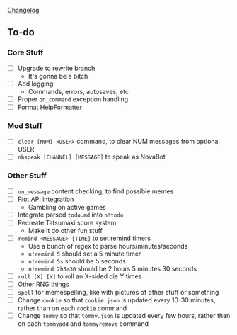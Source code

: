 [Changelog](https://novabros.github.io/NovaBot/version)
## To-do

### Core Stuff
- [ ] Upgrade to rewrite branch
  - It's gonna be a bitch
- [ ] Add logging
  - Commands, errors, autosaves, etc
- [ ] Proper `on_command` exception handling
- [ ] Format HelpFormatter

### Mod Stuff
- [ ] `clear [NUM] <USER>` command, to clear NUM messages from optional USER
- [ ] `nbspeak [CHANNEL] [MESSAGE]` to speak as NovaBot

### Other Stuff
- [ ] `on_message` content checking, to find possible memes
- [ ] Riot API integration
  - Gambling on active games
- [ ] Integrate parsed `todo.md` into `n!todo`
- [ ] Recreate Tatsumaki score system
  - Make it do other fun stuff
- [ ] `remind <MESSAGE> [TIME]` to set remind timers
  - Use a bunch of regex to parse hours/minutes/seconds
  - `n!remind 5` should set a 5 minute timer
  - `n!remind 5s` should be 5 seconds
  - `n!remind 2h5m30` should be 2 hours 5 minutes 30 seconds
- [ ] `roll [X] [Y]` to roll an X-sided die Y times
- [ ] Other RNG things
- [ ] `spell` for memespelling, like with pictures of other stuff or something
- [ ] Change `cookie` so that `cookie.json` is updated every 10-30 minutes, rather than on each `cookie` command
- [ ] Change `Tommy` so that `tommy.json` is updated every few hours, rather than on each `tommyadd` and `tommyremove` command
